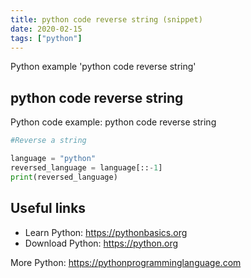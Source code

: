 ```yaml
---
title: python code reverse string (snippet)
date: 2020-02-15
tags: ["python"]
---
```

Python example 'python code reverse string'


## python code reverse string

Python code example: python code reverse string

```python
#Reverse a string

language = "python"
reversed_language = language[::-1]                                                              
print(reversed_language)


```

## Useful links

- Learn Python: https://pythonbasics.org
- Download Python: https://python.org

More Python: https://pythonprogramminglanguage.com
